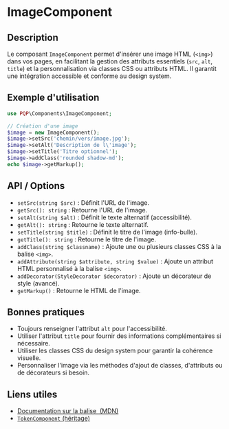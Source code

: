 # ImageComponent

## Description
Le composant `ImageComponent` permet d'insérer une image HTML (`<img>`) dans vos pages, en facilitant la gestion des attributs essentiels (`src`, `alt`, `title`) et la personnalisation via classes CSS ou attributs HTML. Il garantit une intégration accessible et conforme au design system.

## Exemple d'utilisation
```php
use PQP\Components\ImageComponent;

// Création d'une image
$image = new ImageComponent();
$image->setSrc('chemin/vers/image.jpg');
$image->setAlt('Description de l\'image');
$image->setTitle('Titre optionnel');
$image->addClass('rounded shadow-md');
echo $image->getMarkup();
```

## API / Options
- `setSrc(string $src)` : Définit l'URL de l'image.
- `getSrc(): string` : Retourne l'URL de l'image.
- `setAlt(string $alt)` : Définit le texte alternatif (accessibilité).
- `getAlt(): string` : Retourne le texte alternatif.
- `setTitle(string $title)` : Définit le titre de l'image (info-bulle).
- `getTitle(): string` : Retourne le titre de l'image.
- `addClass(string $classname)` : Ajoute une ou plusieurs classes CSS à la balise `<img>`.
- `addAttribute(string $attribute, string $value)` : Ajoute un attribut HTML personnalisé à la balise `<img>`.
- `addDecorator(StyleDecorator $decorator)` : Ajoute un décorateur de style (avancé).
- `getMarkup()` : Retourne le HTML de l'image.

## Bonnes pratiques
- Toujours renseigner l'attribut `alt` pour l'accessibilité.
- Utiliser l'attribut `title` pour fournir des informations complémentaires si nécessaire.
- Utiliser les classes CSS du design system pour garantir la cohérence visuelle.
- Personnaliser l'image via les méthodes d'ajout de classes, d'attributs ou de décorateurs si besoin.

## Liens utiles
- [Documentation sur la balise <img> (MDN)](https://developer.mozilla.org/fr/docs/Web/HTML/Element/img)
- [`TokenComponent` (héritage)](../TokenComponent.php) 
